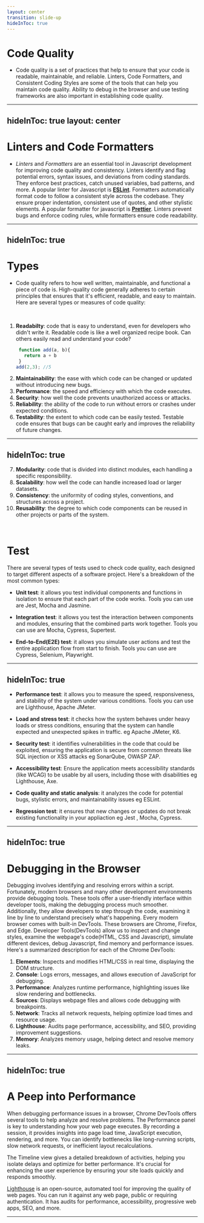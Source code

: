 ```yaml
---
layout: center
transition: slide-up
hideInToc: true
---
```


# Code Quality

- Code quality is a set of practices that help to ensure that your code is readable, maintainable, and reliable. Linters, Code Formatters, and Consistent Coding Styles are some of the tools that can help you maintain code quality. Ability to debug in the browser and use testing frameworks are also important in establishing code quality.



---
hideInToc: true
layout: center
---

# Linters and Code Formatters

- *Linters* and *Formatters* are an essential tool in Javascript development for improving code quality and consistency.
 Linters identify and flag potential errors, syntax issues, and deviations from coding standards.
They enforce best practices, catch unused variables, bad patterns, and more. A popular linter for Javascript is <span className="text-red-400">[**ESLint**](https://eslint.org)</span>. 
Formatters automatically format code to follow a consistent style across the codebase. They ensure proper indentation, consistent use of quotes, and other stylistic elements. A popular formatter  for javascript is <span className="text-red-400">[**Prettier**](https://prettier.io)</span>. 
Linters prevent bugs and enforce coding rules, while formatters ensure code readability.

---
hideInToc: true
---

# Types

- Code quality refers to how well written, maintainable, and  functional a piece of code is. 
High-quality code generally adheres to certain principles that ensures that it&apos;s efficient, readable, 
and easy to maintain. Here are several types or measures of code quality:

<br/>
<v-clicks>
<ol>
<li> <strong>Readabilty</strong>: code that is easy to understand, even for developers who didn't write it. Readable code is like a well organized recipe book. Can others easily read and understand your code?</li>

```js
 function add(a, b){
   return a + b
 }
add(2,3); //5
```

<li> <strong>Maintainability</strong>: the ease with which code can be changed or updated without introducing new bugs.</li>
<li> <strong>Performance</strong>: the speed and efficiency with which the code executes.</li>
<li> <strong>Security</strong>: how well the code prevents unauthorized access or attacks.</li>
<li> <strong>Reliability</strong>: the ability of the code to run without errors or crashes under expected conditions.</li>
<li><strong>Testability</strong>: the extent to which code can be easily tested. Testable code ensures that bugs can be caught early and improves the reliability of future changes.</li>
</ol>
</v-clicks>

---
hideInToc: true
--- 

<v-clicks>

7. <strong>Modularity</strong>: code that is divided into distinct modules, each handling a specific responsibility.
8. <strong>Scalability</strong>: how well the code can handle increased load or larger datasets.
9. <strong>Consistency</strong>: the uniformity of coding styles, conventions, and structures across a project.
10. <strong>Reusability</strong>: the degree to which code components can be reused in other projects or parts of the system.
</v-clicks>

<br/>

# Test
<div></div>
There are several types of tests used to check code quality, each designed to target different aspects of a software project. Here's a breakdown of the most common types:

<v-clicks>

- **Unit test**: it allows you test individual components and functions in isolation to ensure that each part of the code works. Tools you can use are Jest, Mocha and Jasmine.

- **Integration test**: it allows you test the interaction between components and modules, ensuring that the combined parts work together. Tools you can use are Mocha, Cypress, Supertest.

- **End-to-End(E2E) test**: it allows you simulate user actions and test the entire application flow from start to finish. Tools you can use are Cypress, Selenium, Playwright.
</v-clicks>

---
hideInToc: true
---

<v-clicks>

- **Performance test**: it allows you to measure the speed, responsiveness, and stability of the system under various conditions. Tools you can use are Lighthouse, Apache JMeter.

- **Load and stress test**: it checks how the system behaves under heavy loads or stress conditions, ensuring that the system can handle expected and unexpected spikes in traffic. eg Apache JMeter, K6.

- **Security test**: it identifies vulnerabilities in the code that could be exploited, ensuring the application is secure from common threats like SQL injection or XSS attacks eg SonarQube, OWASP ZAP.

- **Accessibility test**: Ensure the application meets accessibility standards (like WCAG) to be usable by all users, including those with disabilities eg Lighthouse, Axe.

- **Code quality and static analysis**: it analyzes the code for potential bugs, stylistic errors, and maintainability issues eg ESLint.

-  **Regression test**: it ensures that new changes or updates do not break existing functionality in your appliaction eg Jest , Mocha, Cypress.
</v-clicks>

--- 
hideInToc: true
--- 

# Debugging in the Browser

<div></div>
Debugging involves identifying and resolving errors within a script. Fortunately, 
modern browsers and many other development environments provide debugging tools. 
These tools offer a user-friendly interface within developer tools, making the debugging process much smoother.
Additionally, they allow developers to step through the code, examining it line by line to understand precisely what&apos;s happening. 
Every modern browser comes with built-in DevTools. These browsers are <span className="text-green-400">Chrome, Firefox, and Edge</span>.
Developer Tools(DevTools) allow us to inspect and change styles, examine the webpage's code(HTML, CSS and Javascript), simulate different devices,
debug Javascript, find memory and performance issues.
<br/>
Here&apos;s a summarized description for each of the Chrome DevTools:
<v-clicks>

1. **Elements**: Inspects and modifies HTML/CSS in real time, displaying the DOM structure.
2. **Console**: Logs errors, messages, and allows execution of JavaScript for debugging.
3. **Performance**: Analyzes runtime performance, highlighting issues like slow rendering and bottlenecks.
4. **Sources**: Displays webpage files and allows code debugging with breakpoints.
5. **Network**: Tracks all network requests, helping optimize load times and resource usage.
6. **Lighthouse**: Audits page performance, accessibility, and SEO, providing improvement suggestions.
7. **Memory**: Analyzes memory usage, helping detect and resolve memory leaks.
</v-clicks>

---
hideInToc: true
---

# A Peep into Performance
<div></div>
When debugging performance issues in a browser, 
Chrome DevTools offers several tools to help analyze and resolve problems. 
The Performance panel is key to understanding how your web page executes. 
By recording a session, it provides insights into page load time, JavaScript execution, rendering, and more. 
You can identify bottlenecks like long-running scripts, slow network requests, or inefficient layout recalculations.

The Timeline view gives a detailed breakdown of activities, helping you isolate delays and optimize for better performance. 
It&apos;s crucial for enhancing the user experience by ensuring your site loads quickly and responds smoothly.

<span className="text-green-400">[Lighthouse](https://developer.chrome.com/docs/lighthouse)</span> is an open-source, automated tool for improving the quality of web pages. 
You can run it against any web page, public or requiring authentication.
It has audits for performance, accessibility, progressive web apps, SEO, and more.








---